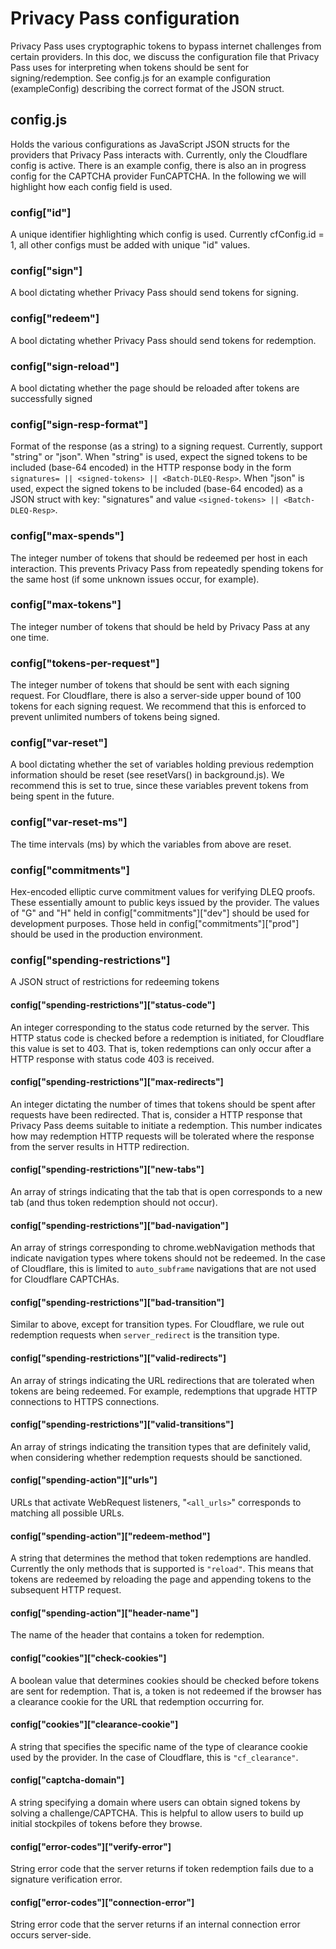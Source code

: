 # Privacy Pass configuration

Privacy Pass uses cryptographic tokens to bypass internet challenges from certain providers. In this doc, we discuss the configuration file that Privacy Pass uses for interpreting when tokens should be sent for signing/redemption. See config.js for an example configuration (exampleConfig) describing the correct format of the JSON struct.

## config.js

Holds the various configurations as JavaScript JSON structs for the providers that Privacy Pass interacts with. Currently, only the Cloudflare config is active. There is an example config, there is also an in progress config for the CAPTCHA provider FunCAPTCHA. In the following we will highlight how each config field is used.

### config["id"]

A unique identifier highlighting which config is used. Currently cfConfig.id = 1, all other configs must be added with unique "id" values.

### config["sign"]

A bool dictating whether Privacy Pass should send tokens for signing. 

### config["redeem"]

A bool dictating whether Privacy Pass should send tokens for redemption.

### config["sign-reload"]

A bool dictating whether the page should be reloaded after tokens are successfully signed

### config["sign-resp-format"]

Format of the response (as a string) to a signing request. Currently, support "string" or "json". When "string" is used, expect the signed tokens to be included (base-64 encoded) in the HTTP response body in the form `signatures= || <signed-tokens> || <Batch-DLEQ-Resp>`. When "json" is used, expect the signed tokens to be included (base-64 encoded) as a JSON struct with key: "signatures" and value `<signed-tokens> || <Batch-DLEQ-Resp>`.

### config["max-spends"]

The integer number of tokens that should be redeemed per host in each interaction. This prevents Privacy Pass from repeatedly spending tokens for the same host (if some unknown issues occur, for example).

### config["max-tokens"]

The integer number of tokens that should be held by Privacy Pass at any one time.

### config["tokens-per-request"]

The integer number of tokens that should be sent with each signing request. For Cloudflare, there is also a server-side upper bound of 100 tokens for each signing request. We recommend that this is enforced to prevent unlimited numbers of tokens being signed.

### config["var-reset"]

A bool dictating whether the set of variables holding previous redemption information should be reset (see resetVars() in background.js). We recommend this is set to true, since these variables prevent tokens from being spent in the future.

### config["var-reset-ms"]

The time intervals (ms) by which the variables from above are reset.

### config["commitments"]

Hex-encoded elliptic curve commitment values for verifying DLEQ proofs. These essentially amount to public keys issued by the provider. The values of "G" and "H" held in config["commitments"]["dev"] should be used for development purposes. Those held in config["commitments"]["prod"] should be used in the production environment.

### config["spending-restrictions"]

A JSON struct of restrictions for redeeming tokens

#### config["spending-restrictions"]["status-code"]

An integer corresponding to the status code returned by the server. This HTTP status code is checked before a redemption is initiated, for Cloudflare this value is set to 403. That is, token redemptions can only occur after a HTTP response with status code 403 is received.

#### config["spending-restrictions"]["max-redirects"]

An integer dictating the number of times that tokens should be spent after requests have been redirected. That is, consider a HTTP response that Privacy Pass deems suitable to initiate a redemption. This number indicates how may redemption HTTP requests will be tolerated where the response from the server results in HTTP redirection.

#### config["spending-restrictions"]["new-tabs"]

An array of strings indicating that the tab that is open corresponds to a new tab (and thus token redemption should not occur).

#### config["spending-restrictions"]["bad-navigation"]

An array of strings corresponding to chrome.webNavigation methods that indicate navigation types where tokens should not be redeemed. In the case of Cloudflare, this is limited to `auto_subframe` navigations that are not used for Cloudflare CAPTCHAs.

#### config["spending-restrictions"]["bad-transition"]

Similar to above, except for transition types. For Cloudflare, we rule out redemption requests when `server_redirect` is the transition type.

#### config["spending-restrictions"]["valid-redirects"]

An array of strings indicating the URL redirections that are tolerated when tokens are being redeemed. For example, redemptions that upgrade HTTP connections to HTTPS connections.

#### config["spending-restrictions"]["valid-transitions"]

An array of strings indicating the transition types that are definitely valid, when considering whether redemption requests should be sanctioned.

#### config["spending-action"]["urls"]

URLs that activate WebRequest listeners, "`<all_urls>`" corresponds to matching all possible URLs.

#### config["spending-action"]["redeem-method"]

A string that determines the method that token redemptions are handled. Currently the only methods that is supported is `"reload"`. This means that tokens are redeemed by reloading the page and appending tokens to the subsequent HTTP request.

#### config["spending-action"]["header-name"]

The name of the header that contains a token for redemption.

#### config["cookies"]["check-cookies"]

A boolean value that determines cookies should be checked before tokens are sent for redemption. That is, a token is not redeemed if the browser has a clearance cookie for the URL that redemption occurring for.

#### config["cookies"]["clearance-cookie"]

A string that specifies the specific name of the type of clearance cookie used by the provider. In the case of Cloudflare, this is `"cf_clearance"`.

#### config["captcha-domain"]

A string specifying a domain where users can obtain signed tokens by solving a challenge/CAPTCHA. This is helpful to allow users to build up initial stockpiles of tokens before they browse.

#### config["error-codes"]["verify-error"]

String error code that the server returns if token redemption fails due to a signature verification error.

#### config["error-codes"]["connection-error"]

String error code that the server returns if an internal connection error occurs server-side.